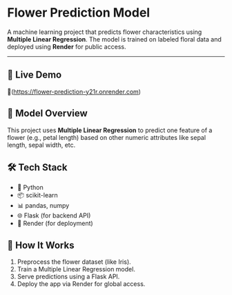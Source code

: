 #  Flower Prediction Model

A machine learning project that predicts flower characteristics using **Multiple Linear Regression**. The model is trained on labeled floral data and deployed using **Render** for public access.

---

## 🚀 Live Demo
🔗(https://flower-prediction-y21r.onrender.com) 


## 🧠 Model Overview
This project uses **Multiple Linear Regression** to predict one feature of a flower (e.g., petal length) based on other numeric attributes like sepal length, sepal width, etc.


## 🛠️ Tech Stack
- 🐍 Python
- 📦 scikit-learn
- 📊 pandas, numpy
- 🌐 Flask (for backend API)
- 🎯 Render (for deployment)

## 🧪 How It Works

1. Preprocess the flower dataset (like Iris).
2. Train a Multiple Linear Regression model.
3. Serve predictions using a Flask API.
4. Deploy the app via Render for global access.


